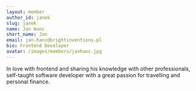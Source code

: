 ```yaml
---
layout: member
author_id: janek
slug: janek
name: Jan Hanc
short_name: Jan
email: jan.hanc@brightinventions.pl
bio: Frontend Developer
avatar: /images/members/janhanc.jpg
---
```

In love with frontend and sharing his knowledge with other professionals, self-taught software developer with a great passion for travelling and personal finance. 
